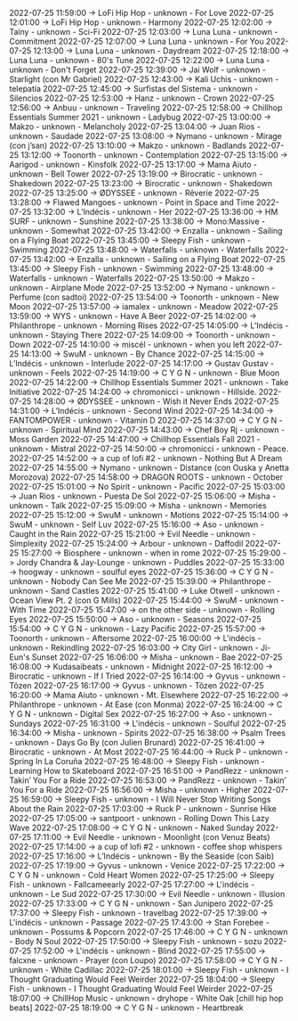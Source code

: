 2022-07-25 11:59:00 -> LoFi Hip Hop - unknown - For Love
2022-07-25 12:01:00 -> LoFi Hip Hop - unknown - Harmony
2022-07-25 12:02:00 -> Tainy - unknown - Sci-Fi
2022-07-25 12:03:00 -> Luna Luna - unknown - Commitment
2022-07-25 12:07:00 -> Luna Luna - unknown - For You
2022-07-25 12:13:00 -> Luna Luna - unknown - Daydream
2022-07-25 12:18:00 -> Luna Luna - unknown - 80's Tune
2022-07-25 12:22:00 -> Luna Luna - unknown - Don't Forget
2022-07-25 12:39:00 -> Jai Wolf - unknown - Starlight (con Mr Gabriel)
2022-07-25 12:43:00 -> Kali Uchis - unknown - telepatía
2022-07-25 12:45:00 -> Surfistas del Sistema - unknown - Silencios
2022-07-25 12:53:00 -> Hanz - unknown - Crown
2022-07-25 12:56:00 -> Anbuu - unknown - Traveling
2022-07-25 12:58:00 -> Chillhop Essentials Summer 2021 - unknown - Ladybug
2022-07-25 13:00:00 -> Makzo - unknown - Melancholy
2022-07-25 13:04:00 -> Juan Rios - unknown - Saudade
2022-07-25 13:08:00 -> Nymano - unknown - Mirage (con j’san)
2022-07-25 13:10:00 -> Makzo - unknown - Badlands
2022-07-25 13:12:00 -> Toonorth - unknown - Contemplation
2022-07-25 13:15:00 -> Aarigod - unknown - Kinsfolk
2022-07-25 13:17:00 -> Mama Aiuto - unknown - Bell Tower
2022-07-25 13:19:00 -> Birocratic - unknown - Shakedown
2022-07-25 13:23:00 -> Birocratic - unknown - Shakedown
2022-07-25 13:25:00 -> ØDYSSEE - unknown - Rêverie
2022-07-25 13:28:00 -> Flawed Mangoes - unknown - Point in Space and Time
2022-07-25 13:32:00 -> L’Indécis - unknown - Her
2022-07-25 13:36:00 -> HM SURF - unknown - Sunshine
2022-07-25 13:38:00 -> Mono:Massive - unknown - Somewhat
2022-07-25 13:42:00 -> Enzalla - unknown - Sailing on a Flying Boat
2022-07-25 13:45:00 -> Sleepy Fish - unknown - Swimming
2022-07-25 13:48:00 -> Waterfalls - unknown - Waterfalls
2022-07-25 13:42:00 -> Enzalla - unknown - Sailing on a Flying Boat
2022-07-25 13:45:00 -> Sleepy Fish - unknown - Swimming
2022-07-25 13:48:00 -> Waterfalls - unknown - Waterfalls
2022-07-25 13:50:00 -> Makzo - unknown - Airplane Mode
2022-07-25 13:52:00 -> Nymano - unknown - Perfume (con sadtoi)
2022-07-25 13:54:00 -> Toonorth - unknown - New Moon
2022-07-25 13:57:00 -> iamalex - unknown - Meadow
2022-07-25 13:59:00 -> WYS - unknown - Have A Beer
2022-07-25 14:02:00 -> Philanthrope - unknown - Morning Rises
2022-07-25 14:05:00 -> L’Indécis - unknown - Staying There
2022-07-25 14:09:00 -> Toonorth - unknown - Down
2022-07-25 14:10:00 -> miscél - unknown - when you left
2022-07-25 14:13:00 -> SwuM - unknown - By Chance
2022-07-25 14:15:00 -> L’Indécis - unknown - Interlude
2022-07-25 14:17:00 -> Gustav Gustav - unknown - Feels
2022-07-25 14:19:00 -> C Y G N - unknown - Blue Moon
2022-07-25 14:22:00 -> Chillhop Essentials Summer 2021 - unknown - Take Initiative
2022-07-25 14:24:00 -> chromonicci - unknown - Hillside.
2022-07-25 14:28:00 -> ØDYSSEE - unknown - Wish it Never Ends
2022-07-25 14:31:00 -> L’Indécis - unknown - Second Wind
2022-07-25 14:34:00 -> FANTOMPOWER - unknown - Vitamin D
2022-07-25 14:37:00 -> C Y G N - unknown - Spiritual Mind
2022-07-25 14:43:00 -> Chef Boy Rj - unknown - Moss Garden
2022-07-25 14:47:00 -> Chillhop Essentials Fall 2021 - unknown - Mistral
2022-07-25 14:50:00 -> chromonicci - unknown - Peace.
2022-07-25 14:52:00 -> a cup of lofi #2 - unknown - Nothing But A Dream
2022-07-25 14:55:00 -> Nymano - unknown - Distance (con Ouska y Anetta Morozova)
2022-07-25 14:58:00 -> DRAGON ROOTS - unknown - October
2022-07-25 15:01:00 -> No Spirit - unknown - Pacific
2022-07-25 15:03:00 -> Juan Rios - unknown - Puesta De Sol
2022-07-25 15:06:00 -> Misha - unknown - Talk
2022-07-25 15:09:00 -> Misha - unknown - Memories
2022-07-25 15:12:00 -> SwuM - unknown - Motions
2022-07-25 15:14:00 -> SwuM - unknown - Self Luv
2022-07-25 15:16:00 -> Aso - unknown - Caught in the Rain
2022-07-25 15:21:00 -> Evil Needle - unknown - Simplexity
2022-07-25 15:24:00 -> Arbour - unknown - Daffodil
2022-07-25 15:27:00 -> Biosphere - unknown - when in rome
2022-07-25 15:29:00 -> Jordy Chandra & Jay-Lounge - unknown - Puddles
2022-07-25 15:33:00 -> hoogway - unknown - soulful eyes
2022-07-25 15:36:00 -> C Y G N - unknown - Nobody Can See Me
2022-07-25 15:39:00 -> Philanthrope - unknown - Sand Castles
2022-07-25 15:41:00 -> Luke Otwell - unknown - Ocean View Pt. 2 (con G Mills)
2022-07-25 15:44:00 -> SwuM - unknown - With Time
2022-07-25 15:47:00 -> on the other side - unknown - Rolling Eyes
2022-07-25 15:50:00 -> Aso - unknown - Seasons
2022-07-25 15:54:00 -> C Y G N - unknown - Lazy Pacific
2022-07-25 15:57:00 -> Toonorth - unknown - Aftersome
2022-07-25 16:00:00 -> L'indécis - unknown - Rekindling
2022-07-25 16:03:00 -> City Girl - unknown - Ji-Eun's Sunset
2022-07-25 16:06:00 -> Misha - unknown - Bae
2022-07-25 16:08:00 -> Kudasaibeats - unknown - Midnight
2022-07-25 16:12:00 -> Birocratic - unknown - If I Tried
2022-07-25 16:14:00 -> Gyvus - unknown - Tôzen
2022-07-25 16:17:00 -> Gyvus - unknown - Tôzen
2022-07-25 16:20:00 -> Mama Aiuto - unknown - Mt. Elsewhere
2022-07-25 16:22:00 -> Philanthrope - unknown - At Ease (con Monma)
2022-07-25 16:24:00 -> C Y G N - unknown - Digital Sex
2022-07-25 16:27:00 -> Aso - unknown - Sundays
2022-07-25 16:31:00 -> L'indécis - unknown - Soulful
2022-07-25 16:34:00 -> Misha - unknown - Spirits
2022-07-25 16:38:00 -> Psalm Trees - unknown - Days Go By (con Julien Brunard)
2022-07-25 16:41:00 -> Birocratic - unknown - At Most
2022-07-25 16:44:00 -> Ruck P - unknown - Spring In La Coruña
2022-07-25 16:48:00 -> Sleepy Fish - unknown - Learning How to Skateboard
2022-07-25 16:51:00 -> PandRezz - unknown - Takin’ You For a Ride
2022-07-25 16:53:00 -> PandRezz - unknown - Takin’ You For a Ride
2022-07-25 16:56:00 -> Misha - unknown - Higher
2022-07-25 16:59:00 -> Sleepy Fish - unknown - I Will Never Stop Writing Songs About the Rain
2022-07-25 17:03:00 -> Ruck P - unknown - Sunrise Hike
2022-07-25 17:05:00 -> santpoort - unknown - Rolling Down This Lazy Wave
2022-07-25 17:08:00 -> C Y G N - unknown - Naked Sunday
2022-07-25 17:11:00 -> Evil Needle - unknown - Moonlight (con Venuz Beats)
2022-07-25 17:14:00 -> a cup of lofi #2 - unknown - coffee shop whispers
2022-07-25 17:16:00 -> L’Indécis - unknown - By the Seaside (con Saib)
2022-07-25 17:19:00 -> Gyvus - unknown - Venice
2022-07-25 17:22:00 -> C Y G N - unknown - Cold Heart Women
2022-07-25 17:25:00 -> Sleepy Fish - unknown - Fallcameearly
2022-07-25 17:27:00 -> L'indécis - unknown - Le Sud
2022-07-25 17:30:00 -> Evil Needle - unknown - Illusion
2022-07-25 17:33:00 -> C Y G N - unknown - San Junipero
2022-07-25 17:37:00 -> Sleepy Fish - unknown - travelbag
2022-07-25 17:39:00 -> L'indécis - unknown - Passage
2022-07-25 17:43:00 -> Stan Forebee - unknown - Possums & Popcorn
2022-07-25 17:46:00 -> C Y G N - unknown - Body N Soul
2022-07-25 17:50:00 -> Sleepy Fish - unknown - sozu
2022-07-25 17:52:00 -> L'indécis - unknown - Blind
2022-07-25 17:55:00 -> falcxne - unknown - Prayer (con Loupo)
2022-07-25 17:58:00 -> C Y G N - unknown - White Cadillac
2022-07-25 18:01:00 -> Sleepy Fish - unknown - I Thought Graduating Would Feel Weirder
2022-07-25 18:04:00 -> Sleepy Fish - unknown - I Thought Graduating Would Feel Weirder
2022-07-25 18:07:00 -> ChillHop Music - unknown - dryhope - White Oak [chill hip hop beats]
2022-07-25 18:19:00 -> C Y G N - unknown - Heartbreak
